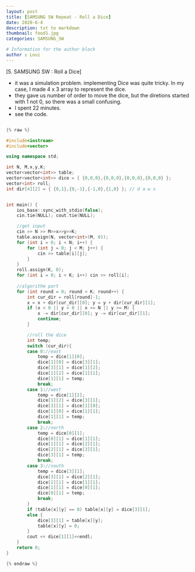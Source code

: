 ```yaml
---
layout: post
title: [SAMSUNG SW Repeat - Roll a Dice]
date: 2020-6-4
description: txt to markdown
thumbnail: food1.jpg
categories: SAMSUNG_SW

# Information for the author block
author : Loui
---
```


[5. SAMSUNG SW : Roll a Dice]
- it was a simulation problem. implementing Dice was quite tricky. In my case, I made 4 x 3 array to represent the dice.
- they gave us number of order to move the dice, but the diretions started with 1 not 0, so there was a small confusing.
- I spent 22 minutes.
- see the code.

```cpp

{% raw %}

#include<iostream>
#include<vector>

using namespace std;

int N, M,x,y,K;
vector<vector<int>> table;
vector<vector<int>> dice = { {0,0,0},{0,0,0},{0,0,0},{0,0,0} };
vector<int> roll;
int dir[4][2] = { {0,1},{0,-1},{-1,0},{1,0} }; // d a w s


int main() {
	ios_base::sync_with_stdio(false);
	cin.tie(NULL); cout.tie(NULL);

	//get input
	cin >> N >> M>>x>>y>>K;
	table.assign(N, vector<int>(M, 0));
	for (int i = 0; i < N; i++) {
		for (int j = 0; j < M; j++) {
			cin >> table[i][j];
		}
	}
	roll.assign(K, 0);
	for (int i = 0; i < K; i++) cin >> roll[i];
	
	//algorithm part
	for (int round = 0; round < K; round++) {
		int cur_dir = roll[round]-1;
		x = x + dir[cur_dir][0]; y = y + dir[cur_dir][1];
		if (x < 0 || y < 0 || x >= N || y >= M) {
			x -= dir[cur_dir][0]; y -= dir[cur_dir][1];
			continue;
		}

		//roll the dice
		int temp;
		switch (cur_dir){
		case 0://east
			temp = dice[1][0];
			dice[1][0] = dice[3][1];
			dice[3][1] = dice[1][2];
			dice[1][2] = dice[1][1];
			dice[1][1] = temp;
			break;
		case 1://west
			temp = dice[1][2];
			dice[1][2] = dice[3][1];
			dice[3][1] = dice[1][0];
			dice[1][0] = dice[1][1];
			dice[1][1] = temp;
			break;
		case 2://north
			temp = dice[0][1];
			dice[0][1] = dice[1][1];
			dice[1][1] = dice[2][1];
			dice[2][1] = dice[3][1];
			dice[3][1] = temp;
			break;
		case 3://south
			temp = dice[3][1];
			dice[3][1] = dice[2][1];
			dice[2][1] = dice[1][1];
			dice[1][1] = dice[0][1];
			dice[0][1] = temp;
			break;
		}
		if (table[x][y] == 0) table[x][y] = dice[3][1];
		else {
			dice[3][1] = table[x][y];
			table[x][y] = 0;
		}
		cout << dice[1][1]<<endl;
	}
	return 0;
}

{% endraw %}
```


